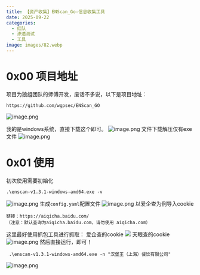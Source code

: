 ```yaml
---
title: 【资产收集】ENScan_Go-信息收集工具
date: 2025-09-22
categories:
  - 红队
  - 渗透测试
  - 工具
image: images/82.webp
---
```

# 0x00 项目地址
项目为狼组团队的师傅开发，废话不多说，以下是项目地址：
```
https://github.com/wgpsec/ENScan_GO
```
![image.png](https://blogslimer.oss-cn-shanghai.aliyuncs.com/blog/20250923121249.png)

我的是windows系统，直接下载这个即可。
![image.png](https://blogslimer.oss-cn-shanghai.aliyuncs.com/blog/20250923121310.png)
文件下载解压仅有exe文件
![image.png](https://blogslimer.oss-cn-shanghai.aliyuncs.com/blog/20250923121420.png)
# 0x01 使用
初次使用需要初始化
```
.\enscan-v1.3.1-windows-amd64.exe -v
```
![image.png](https://blogslimer.oss-cn-shanghai.aliyuncs.com/blog/20250923121505.png)
生成`config.yaml`配置文件
![image.png](https://blogslimer.oss-cn-shanghai.aliyuncs.com/blog/20250923121551.png)
以爱企查为例导入cookie
```
链接：https://aiqicha.baidu.com/  
（注意：默认查询为aiqicha.baidu.com，请勿使用 aiqicha.com）
```
这里最好使用抓包工具进行抓取：
爱企查的cookie
![](https://blogslimer.oss-cn-shanghai.aliyuncs.com/blog/20250923122433.png)
天眼查的cookie
![image.png](https://blogslimer.oss-cn-shanghai.aliyuncs.com/blog/20250923122924.png)
然后直接运行，即可！
```
 .\enscan-v1.3.1-windows-amd64.exe -n "汉堡王（上海）餐饮有限公司"
```
![image.png](https://blogslimer.oss-cn-shanghai.aliyuncs.com/blog/20250923124222.png)
